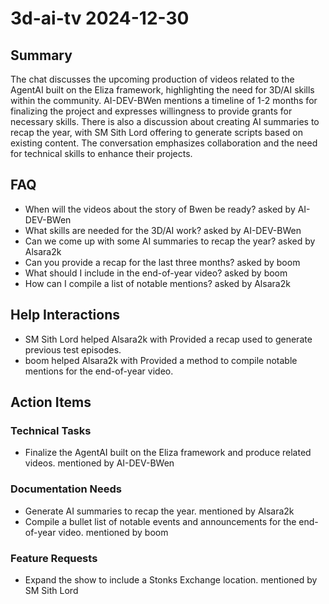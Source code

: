 # 3d-ai-tv 2024-12-30

## Summary
The chat discusses the upcoming production of videos related to the AgentAI built on the Eliza framework, highlighting the need for 3D/AI skills within the community. AI-DEV-BWen mentions a timeline of 1-2 months for finalizing the project and expresses willingness to provide grants for necessary skills. There is also a discussion about creating AI summaries to recap the year, with SM Sith Lord offering to generate scripts based on existing content. The conversation emphasizes collaboration and the need for technical skills to enhance their projects.

## FAQ
- When will the videos about the story of Bwen be ready? asked by AI-DEV-BWen
- What skills are needed for the 3D/AI work? asked by AI-DEV-BWen
- Can we come up with some AI summaries to recap the year? asked by Alsara2k
- Can you provide a recap for the last three months? asked by boom
- What should I include in the end-of-year video? asked by boom
- How can I compile a list of notable mentions? asked by Alsara2k

## Help Interactions
- SM Sith Lord helped Alsara2k with Provided a recap used to generate previous test episodes.
- boom helped Alsara2k with Provided a method to compile notable mentions for the end-of-year video.

## Action Items

### Technical Tasks
- Finalize the AgentAI built on the Eliza framework and produce related videos. mentioned by AI-DEV-BWen

### Documentation Needs
- Generate AI summaries to recap the year. mentioned by Alsara2k
- Compile a bullet list of notable events and announcements for the end-of-year video. mentioned by boom

### Feature Requests
- Expand the show to include a Stonks Exchange location. mentioned by SM Sith Lord